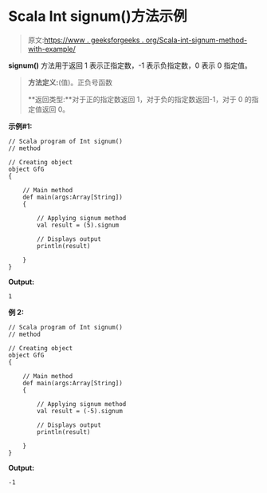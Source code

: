 # Scala Int signum()方法示例

> 原文:[https://www . geeksforgeeks . org/Scala-int-signum-method-with-example/](https://www.geeksforgeeks.org/scala-int-signum-method-with-example/)

**signum()** 方法用于返回 1 表示正指定数，-1 表示负指定数，0 表示 0 指定值。

> **方法定义:**(值)。正负号函数
> 
> **返回类型:**对于正的指定数返回 1，对于负的指定数返回-1，对于 0 的指定值返回 0。

**示例#1:**

```
// Scala program of Int signum()
// method

// Creating object
object GfG
{ 

    // Main method
    def main(args:Array[String])
    {

        // Applying signum method
        val result = (5).signum

        // Displays output
        println(result)

    }
} 
```

**Output:**

```
1

```

**例 2:**

```
// Scala program of Int signum()
// method

// Creating object
object GfG
{ 

    // Main method
    def main(args:Array[String])
    {

        // Applying signum method
        val result = (-5).signum

        // Displays output
        println(result)

    }
} 
```

**Output:**

```
-1

```